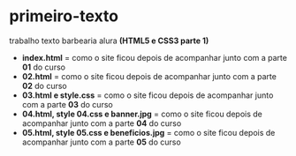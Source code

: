 # primeiro-texto
trabalho texto barbearia alura **(HTML5 e CSS3 parte 1)**
- **index.html** = como o site ficou depois de acompanhar junto com a parte **01** do curso
- **02.html** = como o site ficou depois de acompanhar junto com a parte **02** do curso
- **03.html e style.css** = como o site ficou depois de acompanhar junto com a parte **03** do curso
- **04.html, style 04.css e banner.jpg** = como o site ficou depois de acompanhar junto com a parte **04** do curso
- **05.html, style 05.css e beneficios.jpg** = como o site ficou depois de acompanhar junto com a parte **05** do curso
